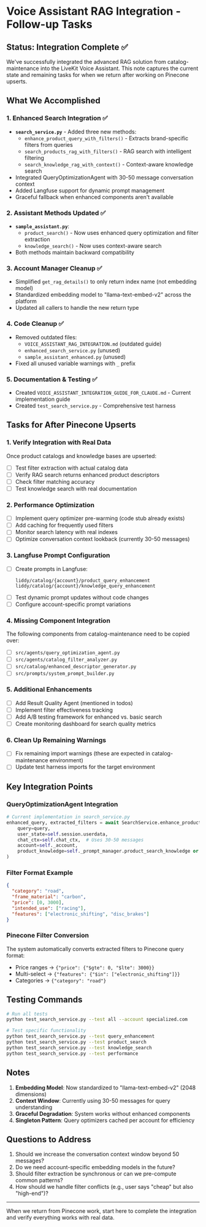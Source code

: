 # Voice Assistant RAG Integration - Follow-up Tasks

## Status: Integration Complete ✅

We've successfully integrated the advanced RAG solution from catalog-maintenance into the LiveKit Voice Assistant. This note captures the current state and remaining tasks for when we return after working on Pinecone upserts.

## What We Accomplished

### 1. Enhanced Search Integration ✅
- **`search_service.py`** - Added three new methods:
  - `enhance_product_query_with_filters()` - Extracts brand-specific filters from queries
  - `search_products_rag_with_filters()` - RAG search with intelligent filtering
  - `search_knowledge_rag_with_context()` - Context-aware knowledge search
- Integrated QueryOptimizationAgent with 30-50 message conversation context
- Added Langfuse support for dynamic prompt management
- Graceful fallback when enhanced components aren't available

### 2. Assistant Methods Updated ✅
- **`sample_assistant.py`**:
  - `product_search()` - Now uses enhanced query optimization and filter extraction
  - `knowledge_search()` - Now uses context-aware search
- Both methods maintain backward compatibility

### 3. Account Manager Cleanup ✅
- Simplified `get_rag_details()` to only return index name (not embedding model)
- Standardized embedding model to "llama-text-embed-v2" across the platform
- Updated all callers to handle the new return type

### 4. Code Cleanup ✅
- Removed outdated files:
  - `VOICE_ASSISTANT_RAG_INTEGRATION.md` (outdated guide)
  - `enhanced_search_service.py` (unused)
  - `sample_assistant_enhanced.py` (unused)
- Fixed all unused variable warnings with `_` prefix

### 5. Documentation & Testing ✅
- Created `VOICE_ASSISTANT_INTEGRATION_GUIDE_FOR_CLAUDE.md` - Current implementation guide
- Created `test_search_service.py` - Comprehensive test harness

## Tasks for After Pinecone Upserts

### 1. Verify Integration with Real Data
Once product catalogs and knowledge bases are upserted:
- [ ] Test filter extraction with actual catalog data
- [ ] Verify RAG search returns enhanced product descriptors
- [ ] Check filter matching accuracy
- [ ] Test knowledge search with real documentation

### 2. Performance Optimization
- [ ] Implement query optimizer pre-warming (code stub already exists)
- [ ] Add caching for frequently used filters
- [ ] Monitor search latency with real indexes
- [ ] Optimize conversation context lookback (currently 30-50 messages)

### 3. Langfuse Prompt Configuration
- [ ] Create prompts in Langfuse:
  ```
  liddy/catalog/{account}/product_query_enhancement
  liddy/catalog/{account}/knowledge_query_enhancement
  ```
- [ ] Test dynamic prompt updates without code changes
- [ ] Configure account-specific prompt variations

### 4. Missing Component Integration
The following components from catalog-maintenance need to be copied over:
- [ ] `src/agents/query_optimization_agent.py`
- [ ] `src/agents/catalog_filter_analyzer.py`
- [ ] `src/catalog/enhanced_descriptor_generator.py`
- [ ] `src/prompts/system_prompt_builder.py`

### 5. Additional Enhancements
- [ ] Add Result Quality Agent (mentioned in todos)
- [ ] Implement filter effectiveness tracking
- [ ] Add A/B testing framework for enhanced vs. basic search
- [ ] Create monitoring dashboard for search quality metrics

### 6. Clean Up Remaining Warnings
- [ ] Fix remaining import warnings (these are expected in catalog-maintenance environment)
- [ ] Update test harness imports for the target environment

## Key Integration Points

### QueryOptimizationAgent Integration
```python
# Current implementation in search_service.py
enhanced_query, extracted_filters = await SearchService.enhance_product_query_with_filters(
    query=query,
    user_state=self.session.userdata,
    chat_ctx=self.chat_ctx,  # Uses 30-50 messages
    account=self._account,
    product_knowledge=self._prompt_manager.product_search_knowledge or ""
)
```

### Filter Format Example
```json
{
  "category": "road",
  "frame_material": "carbon",
  "price": [0, 3000],
  "intended_use": ["racing"],
  "features": ["electronic_shifting", "disc_brakes"]
}
```

### Pinecone Filter Conversion
The system automatically converts extracted filters to Pinecone query format:
- Price ranges → `{"price": {"$gte": 0, "$lte": 3000}}`
- Multi-select → `{"features": {"$in": ["electronic_shifting"]}}`
- Categories → `{"category": "road"}`

## Testing Commands

```bash
# Run all tests
python test_search_service.py --test all --account specialized.com

# Test specific functionality
python test_search_service.py --test query_enhancement
python test_search_service.py --test product_search
python test_search_service.py --test knowledge_search
python test_search_service.py --test performance
```

## Notes

1. **Embedding Model**: Now standardized to "llama-text-embed-v2" (2048 dimensions)
2. **Context Window**: Currently using 30-50 messages for query understanding
3. **Graceful Degradation**: System works without enhanced components
4. **Singleton Pattern**: Query optimizers cached per account for efficiency

## Questions to Address

1. Should we increase the conversation context window beyond 50 messages?
2. Do we need account-specific embedding models in the future?
3. Should filter extraction be synchronous or can we pre-compute common patterns?
4. How should we handle filter conflicts (e.g., user says "cheap" but also "high-end")?

---

When we return from Pinecone work, start here to complete the integration and verify everything works with real data.